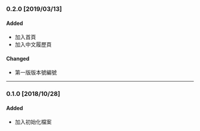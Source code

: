 ### 0.2.0 [2019/03/13]

#### Added
- 加入首頁
- 加入中文履歷頁

#### Changed
- 第一版版本號編號

---

### 0.1.0 [2018/10/28]

#### Added
- 加入初始化檔案